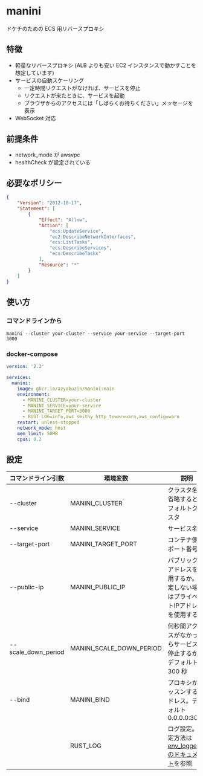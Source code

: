 # manini

ドケチのための ECS 用リバースプロキシ

## 特徴

- 軽量なリバースプロキシ (ALB よりも安い EC2 インスタンスで動かすことを想定しています)
- サービスの自動スケーリング
    - 一定時間リクエストがなければ、サービスを停止
    - リクエストが来たときに、サービスを起動
    - ブラウザからのアクセスには「しばらくお待ちください」メッセージを表示
- WebSocket 対応

## 前提条件

- network_mode が awsvpc
- healthCheck が設定されている

## 必要なポリシー

```json
{
    "Version": "2012-10-17",
    "Statement": [
        {
            "Effect": "Allow",
            "Action": [
                "ecs:UpdateService",
                "ec2:DescribeNetworkInterfaces",
                "ecs:ListTasks",
                "ecs:DescribeServices",
                "ecs:DescribeTasks"
            ],
            "Resource": "*"
        }
    ]
}
```

## 使い方

### コマンドラインから

```
manini --cluster your-cluster --service your-service --target-port 3000
```

### docker-compose

```yaml
version: '2.2'

services:
  manini:
    image: ghcr.io/azyobuzin/manini:main
    environment:
      - MANINI_CLUSTER=your-cluster
      - MANINI_SERVICE=your-service
      - MANINI_TARGET_PORT=3000
      - RUST_LOG=info,aws_smithy_http_tower=warn,aws_config=warn
    restart: unless-stopped
    network_mode: host
    mem_limit: 50MB
    cpus: 0.2
```

## 設定

| コマンドライン引数 | 環境変数 | 説明 |
| ---------------- | -------- | ---- |
| --cluster | MANINI_CLUSTER | クラスタ名。省略するとデフォルトクラスタ |
| --service | MANINI_SERVICE | サービス名 |
| --target-port | MANINI_TARGET_PORT | コンテナ側のポート番号 |
| --public-ip | MANINI_PUBLIC_IP | パブリックIPアドレスを使用するか。指定しない場合はプライベートIPアドレスを使用する |
| --scale_down_period | MANINI_SCALE_DOWN_PERIOD | 何秒間アクセスがなかったらサービスを停止するか。デフォルト 300 秒 |
| --bind | MANINI_BIND | プロキシがリッスンするアドレス。デフォルト 0.0.0.0:3000 |
| | RUST_LOG | ログ設定。設定方法は [env_logger のドキュメント](https://docs.rs/env_logger/0.9.1/env_logger/index.html#enabling-logging)を参照 |
